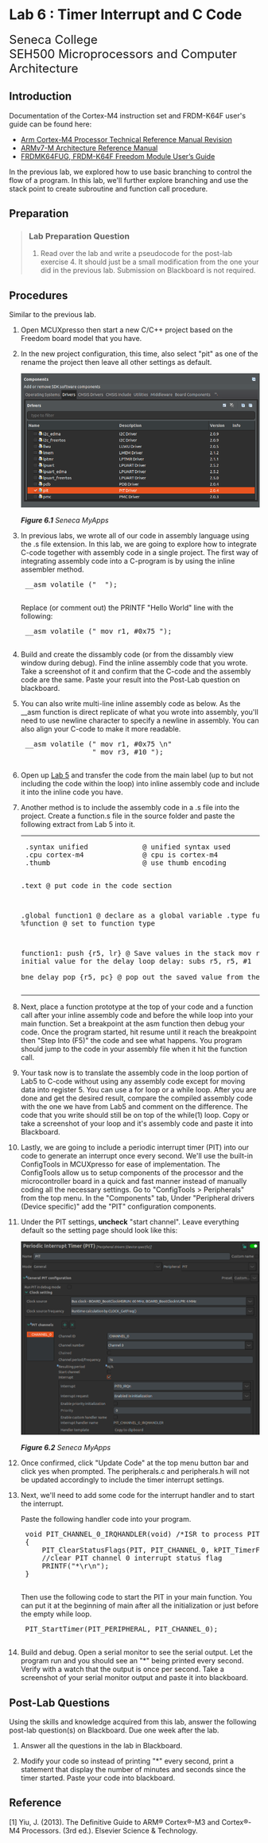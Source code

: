 # Lab 6 : Timer Interrupt and C Code

<font size="5">
Seneca College</br>
SEH500 Microprocessors and Computer Architecture
</font>

## Introduction

Documentation of the Cortex-M4 instruction set and FRDM-K64F user's guide can be found here:

- [Arm Cortex-M4 Processor Technical Reference Manual Revision](https://developer.arm.com/documentation/100166/0001)
- [ARMv7-M Architecture Reference Manual](https://developer.arm.com/documentation/ddi0403/latest/)
- [FRDMK64FUG, FRDM-K64F Freedom Module User’s Guide](https://www.nxp.com/webapp/Download?colCode=FRDMK64FUG)

In the previous lab, we explored how to use basic branching to control the flow of a program. In this lab, we'll further explore branching and use the stack point to create subroutine and function call procedure.

## Preparation

> ### Lab Preparation Question
> 1. Read over the lab and write a pseudocode for the post-lab exercise 4. It should just be a small modification from the one your did in the previous lab. Submission on Blackboard is not required.

## Procedures

Similar to the previous lab.

1. Open MCUXpresso then start a new C/C++ project based on the Freedom board model that you have.

1. In the new project configuration, this time, also select "pit" as one of the rename the project then leave all other settings as default.

    ![Figure 6.1 Seneca MyApps](lab6-pit.png)

    ***Figure 6.1** Seneca MyApps*

1. In previous labs, we wrote all of our code in assembly language using the .s file extension. In this lab, we are going to explore how to integrate C-code together with assembly code in a single project. The first way of integrating assembly code into a C-program is by using the inline assembler method.

    <pre>
    __asm volatile (" <Assembly Code Here> ");
    </pre>

    Replace (or comment out) the PRINTF "Hello World" line with the following:

    <pre>
    __asm volatile (" mov r1, #0x75 ");
    </pre>

1. Build and create the dissambly code (or from the dissambly view window during debug). Find the inline assembly code that you wrote. Take a screenshot of it and confirm that the C-code and the assembly code are the same. Paste your result into the Post-Lab question on blackboard.

1. You can also write multi-line inline assembly code as below. As the __asm function is direct replicate of what you wrote into assembly, you'll need to use newline character to specify a newline in assembly. You can also align your C-code to make it more readable.

    <pre>
    __asm volatile (" mov r1, #0x75 \n"
                    " mov r3, #10 ");
    </pre>

1. Open up [Lab 5](lab5.md) and transfer the code from the main label (up to but not including the code within the loop) into inline assembly code and include it into the inline code you have.

1. Another method is to include the assembly code in a .s file into the project. Create a function.s file in the source folder and paste the following extract from Lab 5 into it.

    <hr/><pre>
    .syntax unified             @ unified syntax used
    .cpu cortex-m4              @ cpu is cortex-m4
    .thumb                      @ use thumb encoding

    .text                       @ put code in the code section

    .global function1           @ declare as a global variable
    .type function1, %function  @ set to function type

    function1:
        push    {r5, lr}        @ Save values in the stack
        mov     r5, #8          @ Set initial value for the delay loop
    delay:
        subs	r5, r5, #1      
        bne     delay
        pop     {r5, pc}        @ pop out the saved value from the stack
    </pre><hr/>

1. Next, place a function prototype at the top of your code and a function call after your inline assembly code and before the while loop into your main function. Set a breakpoint at the asm function then debug your code. Once the program started, hit resume until it reach the breakpoint then "Step Into (F5)" the code and see what happens. You program should jump to the code in your assembly file when it hit the function call.

1. Your task now is to translate the assembly code in the loop portion of Lab5 to C-code without using any assembly code except for moving data into register 5. You can use a for loop or a while loop. After you are done and get the desired result, compare the compiled assembly code with the one we have from Lab5 and comment on the difference. The code that you write should still be on top of the while(1) loop. Copy or take a screenshot of your loop and it's assembly code and paste it into Blackboard.

1. Lastly, we are going to include a periodic interrupt timer (PIT) into our code to generate an interrupt once every second. We'll use the built-in ConfigTools in MCUXpresso for ease of implementation. The ConfigTools allow us to setup components of the processor and the microcontroller board in a quick and fast manner instead of manually coding all the necessary settings. Go to "ConfigTools > Peripherals" from the top menu. In the "Components" tab, Under "Peripheral drivers (Device specific)" add the "PIT" configuration components.

1. Under the PIT settings, **uncheck** "start channel". Leave everything default so the setting page should look like this:

    ![Figure 6.2 Seneca MyApps](lab6-pit-settings.png)

    ***Figure 6.2** Seneca MyApps*

1. Once confirmed, click "Update Code" at the top menu button bar and click yes when prompted. The peripherals.c and peripherals.h will not be updated accordingly to include the timer interrupt settings.

1. Next, we'll need to add some code for the interrupt handler and to start the interrupt.
    
    Paste the following handler code into your program.

    <pre>
    void PIT_CHANNEL_0_IRQHANDLER(void) /*ISR to process PIT channel 0 interrupts*/
    {
        PIT_ClearStatusFlags(PIT, PIT_CHANNEL_0, kPIT_TimerFlag);
        //clear PIT channel 0 interrupt status flag
        PRINTF("*\r\n");
    }
    </pre>

    Then use the following code to start the PIT in your main function. You can put it at the beginning of main after all the initialization or just before the empty while loop.

    <pre>
    PIT_StartTimer(PIT_PERIPHERAL, PIT_CHANNEL_0);
    </pre>

1. Build and debug. Open a serial monitor to see the serial output. Let the program run and you should see an "*" being printed every second. Verify with a watch that the output is once per second. Take a screenshot of your serial monitor output and paste it into blackboard.

## Post-Lab Questions

Using the skills and knowledge acquired from this lab, answer the following post-lab question(s) on Blackboard. Due one week after the lab.

1. Answer all the questions in the lab in Blackboard.

1. Modify your code so instead of printing "*" every second, print a statement that display the number of minutes and seconds since the timer started. Paste your code into blackboard.

## Reference

[1] Yiu, J. (2013). The Definitive Guide to ARM® Cortex®-M3 and Cortex®-M4 Processors. (3rd ed.). Elsevier Science & Technology.